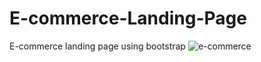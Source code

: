 # E-commerce-Landing-Page
 E-commerce landing page using bootstrap
![e-commerce](https://user-images.githubusercontent.com/99422533/173255454-284ffb92-72b7-4ab1-89df-0297b9fbba68.png)
